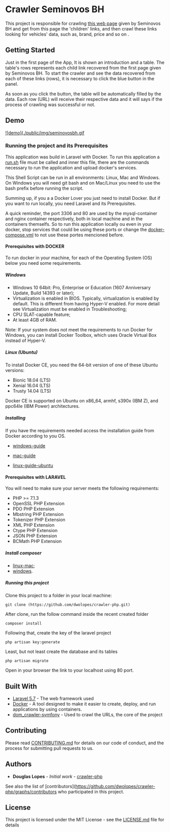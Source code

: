 # Crawler Seminovos BH

This project is responsible for crawling [this web page](https://www.seminovosbh.com.br/resultadobusca/index/veiculo/carro/marca/BMW/modelo/1239/usuario/todos) 
given by Seminovos BH and get from this page the 'children' links, and then crawl these links looking for vehicles' data, such as, brand, price and so on . 

## Getting Started

Just in the first page of the App, It is shown an introduction and a table. The table's rows represents each child link recovered from the first page given by Seminovos BH. To start the crawler and see the data recovered from each of these links (rows), it is necessary to click the blue button in the panel.

As soon as you click the button, the table will be automatically filled by the data. Each row (URL) will receive their respective data and it will says if the process of crawling was successful or not.  


## Demo

[![demo](./public/img/seminovosbh.gif](https://github.com/dwolopes/crawler-php)


### Running the project and its Prerequisites

This application was build in Laravel with Docker. To run this application a [run.sh](/run.sh) file must be called and inner this file, there 
are the commands necessary to run the application and upload docker's services.

This Shell Script can be run in all environments: Linux, Mac and Windows. On Windows you will need git bash and on Mac/Linux you need to 
use the bash prefix before running the script.

Summing up, if you a a Docker Lover you just need to install Docker. But if you want to run locally, you need Laravel and its Prerequisites.

A quick reminder, the port 3306 and 80 are used by the mysql-container and nginx container 
respectively, both in local machine and in the containers themselfs. So to run this application locally ou even in your docker, stop services that could be using these ports or change the [docker-compose.yml](/docker-compose.yml) to not use these portes mencioned before.

#### Prerequisites with DOCKER

To run docker in your machine, for each of the Operating System (OS) below you need some requirements.

##### Windows

* Windows 10 64bit: Pro, Enterprise or Education (1607 Anniversary Update, Build 14393 or later);
* Virtualization is enabled in BIOS. Typically, virtualization is enabled by default. This is different from having Hyper-V enabled. For more detail see Virtualization must be enabled in Troubleshooting;
* CPU SLAT-capable feature;
* At least 4GB of RAM.

Note: If your system does not meet the requirements to run Docker for Windows, you can install Docker Toolbox, which uses Oracle Virtual Box instead of Hyper-V.

##### Linux (Ubuntu)

To install Docker CE, you need the 64-bit version of one of these Ubuntu versions:

* Bionic 18.04 (LTS)
* Xenial 16.04 (LTS)
* Trusty 14.04 (LTS)

Docker CE is supported on Ubuntu on x86_64, armhf, s390x (IBM Z), and ppc64le (IBM Power) architectures.

##### Installing

If you have the requirements needed access the installation guide from Docker according to you OS.

* [windows-guide](https://docs.docker.com/docker-for-windows/install/#what-to-know-before-you-install)

* [mac-guide](https://docs.docker.com/docker-for-mac/)

* [linux-guide-ubuntu](https://docs.docker.com/install/linux/docker-ce/ubuntu/)


#### Prerequisites with LARAVEL

You will need to make sure your server meets the following requirements:

* PHP >= 7.1.3
* OpenSSL PHP Extension
* PDO PHP Extension
* Mbstring PHP Extension
* Tokenizer PHP Extension
* XML PHP Extension
* Ctype PHP Extension
* JSON PHP Extension
* BCMath PHP Extension

##### Install composer

* [linux-mac](https://getcomposer.org/doc/00-intro.md#installation-linux-unix-macos);
* [windows](https://getcomposer.org/doc/00-intro.md#installation-windows).

##### Running this project

Clone this project to a folder in your local machine:

```
git clone (https://github.com/dwolopes/crawler-php.git)
```

After clone, run the follow command inside the recent created folder

```
composer install
```

Following that, create the key of the laravel project

```
php artisan key:generate
```

Least, but not least create the database and its tables

```
php artisan migrate
```

Open in your browser the link to your localhost using 80 port.


## Built With

* [Laravel 5.7](https://laravel.com/docs/5.7) - The web framework used
* [Docker](https://www.docker.com/) - A tool designed to make it easier to create, deploy, and run applications by using containers. 
* [dom_crawler-symfony](https://symfony.com/doc/current/components/dom_crawler.html) - Used to crawl the URLs, the core of the project

## Contributing

Please read [CONTRIBUTING.md](CONTRIBUTING.md) for details on our code of conduct, and the process for submitting pull requests to us.

## Authors

* **Douglas Lopes** - *Initial work* - [crawler-php](https://github.com/dwolopes/crawler-php/)

See also the list of [contributors](https://github.com/dwolopes/crawler-php/graphs/contributors who participated in this project.

## License

This project is licensed under the MIT License - see the [LICENSE.md](LICENSE.md) file for details